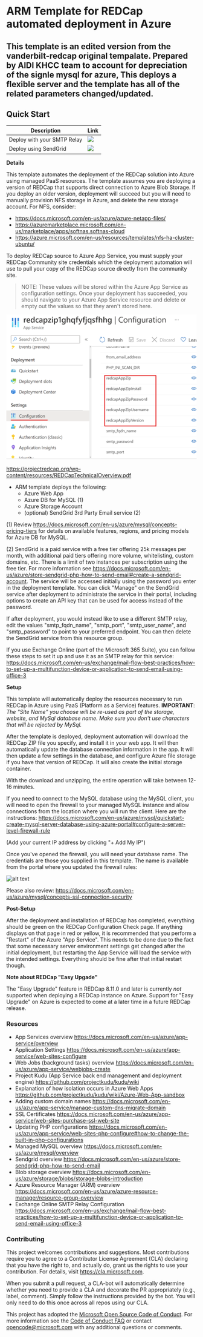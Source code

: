 # ARM Template for REDCap automated deployment in Azure

## This template is an edited version from the vanderbilt-redcap original tempalate. Prepared by AIDI KHCC team to account for depreciation of the signle mysql for azure, This deploys a flexible server and the template has all of the related parameters changed/updated.

## Quick Start

Description | Link
--- | ---
Deploy with your SMTP Relay | <a href="https://portal.azure.com/#create/Microsoft.Template/uri/https%3A%2F%2Fraw.githubusercontent.com%2Faidikhcc%2Fredcap-azure%2Fmaster%2Fazuredeploy.json" target="_blank"><img src="http://azuredeploy.net/deploybutton.png"/></a>
Deploy using SendGrid | <a href="https://portal.azure.com/#create/Microsoft.Template/uri/https%3A%2F%2Fraw.githubusercontent.com%2Fvanderbilt-redcap%2Fredcap-azure%2Fmaster%2Fazuredeploy_with_SendGrid.json" target="_blank"><img src="http://azuredeploy.net/deploybutton.png"/></a>

__Details__

This template automates the deployment of the REDCap solution into Azure using managed PaaS resources. The template assumes you are deploying a version of REDCap that supports direct connection to Azure Blob Storage. If you deploy an older version, deployment will succeed but you will need to manually provision NFS storage in Azure, and delete the new storage account. For NFS, consider:
  * https://docs.microsoft.com/en-us/azure/azure-netapp-files/
  * https://azuremarketplace.microsoft.com/en-us/marketplace/apps/softnas.softnas-cloud
  * https://azure.microsoft.com/en-us/resources/templates/nfs-ha-cluster-ubuntu/

To deploy REDCap source to Azure App Service, you must supply your REDCap Community site credentials which the deployment automation will use to pull your copy of the REDCap source directly from the community site.

> NOTE: These values will be stored within the Azure App Service as configuration settings. Once your deployment has succeeded, you should navigate to your Azure App Service resource and delete or empty out the values so that they aren't stored here.

  ![Azure App Service](/images/app-settings.png)

https://projectredcap.org/wp-content/resources/REDCapTechnicalOverview.pdf

* ARM template deploys the following:
  * Azure Web App
  * Azure DB for MySQL (1)
  * Azure Storage Account
  * (optional) SendGrid 3rd Party Email service (2)

(1) Review https://docs.microsoft.com/en-us/azure/mysql/concepts-pricing-tiers for details on available features, regions, and pricing models for Azure DB for MySQL.

(2) SendGrid is a paid service with a free tier offering 25k messages per month, with additional paid tiers offering more volume, whitelisting, custom domains, etc. There is a limit of two instances per subscription using the free tier. For more information see https://docs.microsoft.com/en-us/azure/store-sendgrid-php-how-to-send-email#create-a-sendgrid-account. The service will be accessed initially using the password you enter in the deployment template. You can click "Manage" on the SendGrid service after deployment to administrate the service in their portal, including options to create an API key that can be used for access instead of the password.

  If after deployment, you would instead like to use a different SMTP relay, edit the values "smtp_fqdn_name", "smtp_port", "smtp_user_name", and "smtp_password" to point to your preferred endpoint. You can then delete the SendGrid service from this resource group.

  If you use Exchange Online (part of the Microsoft 365 Suite), you can follow these steps to set it up and use it as an SMTP relay for this service: https://docs.microsoft.com/en-us/exchange/mail-flow-best-practices/how-to-set-up-a-multifunction-device-or-application-to-send-email-using-office-3
  
__Setup__

This template will automatically deploy the resources necessary to run REDCap in Azure using PaaS (Platform as a Service) features. **IMPORTANT**: *The "Site Name" you choose will be re-used as part of the storage, website, and MySql database name. Make sure you don't use characters that will be rejected by MySql.* 

After the template is deployed, deployment automation will download the REDCap ZIP file you specify, and install it in your web app. It will then automatically update the database connection information in the app. It will then update a few settings in the database, and configure Azure file storage if you have that version of REDCap. It will also create the initial storage container.

With the download and unzipping, the entire operation will take between 12-16 minutes.

If you need to connect to the MySQL database using the MySQL client, you will need to open the firewall to your managed MySQL instance and allow connections from the location where you will run the client. Here are the instructions:
https://docs.microsoft.com/en-us/azure/mysql/quickstart-create-mysql-server-database-using-azure-portal#configure-a-server-level-firewall-rule

(Add your current IP address by clicking "+ Add My IP")

Once you've opened the firewall, you will need your database name. The credentials are those you supplied in this template. The name is available from the portal where you updated the firewall rules:

  ![alt text][MySql]

Please also review:
https://docs.microsoft.com/en-us/azure/mysql/concepts-ssl-connection-security

__Post-Setup__

After the deployment and installation of REDCap has completed, everything should be green on the REDCap Configuration Check page. If anything displays on that page in red or yellow, it is recommended that you perform a "Restart" of the Azure "App Service". This needs to be done due to the fact that some necessary server environment settings get changed after the initial deployment, but restarting the App Service will load the service with the intended settings. Everything should be fine after that initial restart though.

__Note about REDCap "Easy Upgade"__

The "Easy Upgrade" feature in REDCap 8.11.0 and later is currently *not* supported when deploying a REDCap instance on Azure. Support for "Easy Upgrade" on Azure is expected to come at a later time in a future REDCap release.

### Resources

 * App Services overview
https://docs.microsoft.com/en-us/azure/app-service/overview
 * Application Settings
https://docs.microsoft.com/en-us/azure/app-service/web-sites-configure
 * Web Jobs (background tasks) overview
https://docs.microsoft.com/en-us/azure/app-service/webjobs-create
 * Project Kudu (App Service back end management and deployment engine)
https://github.com/projectkudu/kudu/wiki
 * Explanation of how isolation occurs in Azure Web Apps
https://github.com/projectkudu/kudu/wiki/Azure-Web-App-sandbox
 * Adding custom domain names
https://docs.microsoft.com/en-us/azure/app-service/manage-custom-dns-migrate-domain
 * SSL Certificates
https://docs.microsoft.com/en-us/azure/app-service/web-sites-purchase-ssl-web-site
 * Updating PHP configurations
https://docs.microsoft.com/en-us/azure/app-service/web-sites-php-configure#how-to-change-the-built-in-php-configurations
 * Managed MySQL overview
https://docs.microsoft.com/en-us/azure/mysql/overview
 * Sendgrid overview
https://docs.microsoft.com/en-us/azure/store-sendgrid-php-how-to-send-email
 * Blob storage overview
https://docs.microsoft.com/en-us/azure/storage/blobs/storage-blobs-introduction
 * Azure Resource Manager (ARM) overview
https://docs.microsoft.com/en-us/azure/azure-resource-manager/resource-group-overview
 * Exchange Online SMTP Relay Configuration
https://docs.microsoft.com/en-us/exchange/mail-flow-best-practices/how-to-set-up-a-multifunction-device-or-application-to-send-email-using-office-3


### Contributing

This project welcomes contributions and suggestions.  Most contributions require you to agree to a
Contributor License Agreement (CLA) declaring that you have the right to, and actually do, grant us
the rights to use your contribution. For details, visit https://cla.microsoft.com.

When you submit a pull request, a CLA-bot will automatically determine whether you need to provide
a CLA and decorate the PR appropriately (e.g., label, comment). Simply follow the instructions
provided by the bot. You will only need to do this once across all repos using our CLA.

This project has adopted the [Microsoft Open Source Code of Conduct](https://opensource.microsoft.com/codeofconduct/).
For more information see the [Code of Conduct FAQ](https://opensource.microsoft.com/codeofconduct/faq/) or
contact [opencode@microsoft.com](mailto:opencode@microsoft.com) with any additional questions or comments.

[MySql]: ./images/mysql.png
